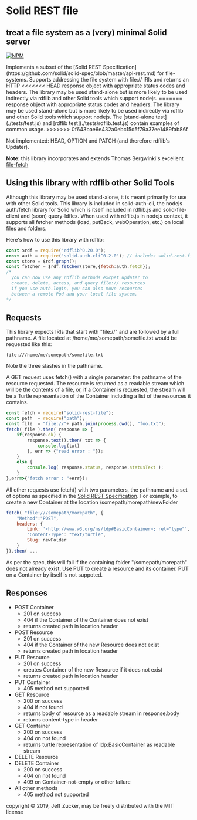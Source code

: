 # Solid REST file

## treat a file system as a (very) minimal Solid server

[![NPM](https://nodei.co/npm/solid-rest-file.png)](https://nodei.co/npm/solid-rest-file/)

<p>
Implements a subset of the [Solid REST Specification](https://github.com/solid/solid-spec/blob/master/api-rest.md) for file-systems.  Supports
addressing the file system with file:// IRIs and returns an HTTP
<<<<<<< HEAD
response object with appropriate status codes and headers.  The library may be used stand-alone but is more likely to be used indirectly via rdflib and other Solid tools which support nodejs.  
=======
response object with appropriate status codes and headers.  The library may be used stand-alone but is more likely to be used indirectly via rdflib and other Solid tools which support nodejs.  The [stand-alone test](./tests/test.js) and [rdflib test](./tests/rdflib.test.js) contain examples of common usage.
>>>>>>> 0f643bae6e432a0ebc15d5f79a37ee1489fab86f
</p>
Not implemented: HEAD, OPTION and PATCH (and therefore rdflib's Updater).

**Note**: this library incorporates and extends Thomas Bergwinki's excellent [file-fetch](https://github.com/bergos/file-fetch)

## Using this library with rdflib other Solid Tools

Although this library may be used stand-alone, it is meant primarily for use with other Solid tools. This library is included in solid-auth-cli, the nodejs auth/fetch library for Solid which is itself included in rdflib.js and solid-file-client and (soon) query-ldflex. When used with rdflib.js in nodejs context, it supports all fetcher methods (load, putBack, webOperation, etc.) on local files and folders.

Here's how to use this library with  rdflib:

  ```javascript
  const $rdf = require('rdflib^0.20.0');
  const auth = require('solid-auth-cli^0.2.0'); // includes solid-rest-file
  const store = $rdf.graph();
  const fetcher = $rdf.fetcher(store,{fetch:auth.fetch});
  /*
    you can now use any rdflib methods excpet updater to 
    create, delete, access, and query file:// resources
    if you use auth.login, you can also move resources 
    between a remote Pod and your local file system.
  */
  ```

## Requests

This library expects IRIs that start with "file://" and are followed by
a full pathname. A file located at /home/me/somepath/somefile.txt
would be requested like this:

   ```
  file:///home/me/somepath/somefile.txt
   ```

Note the three slashes in the pathname.

A GET request uses fetch() with a single parameter: the pathname of the resource requested.  The resource is returned as a readable stream which will be the contents of a file, or, if a Container is requested, the stream will be a Turtle representation of the Container including a list of the resources it contains.

  ```javascript
  const fetch = require("solid-rest-file");
  const path  = require("path");
  const file  = "file://"+ path.join(process.cwd(), "foo.txt");
  fetch( file ).then( response => {
      if(response.ok) {
          response.text().then( txt => {
              console.log(txt)
          }, err => {"read error : "});
      }
      else {
          console.log( response.status, response.statusText );
      }
  },err=>{"fetch error : "+err});
  ```

All other requests use fetch() with two parameters, the pathname and a set of options as specified in the [Solid REST Specification](https://github.com/solid/solid-spec/blob/master/api-rest.md).  For example, to create a new Container at the location /somepath/morepath/newFolder

  ```javascript
  fetch( "file:///somepath/morepath", {
      "Method":"POST",
      headers: { 
          Link: '<http://www.w3.org/ns/ldp#BasicContainer>; rel="type"',
          "Content-Type": "text/turtle",
          Slug: newFolder
      }
  }).then( ...

  ```
As per the spec, this will fail if the containing folder "/somepath/morepath" does not already exist.  Use PUT to create a resource and its container. PUT on a Container by itself is not suppoted.

## Responses

* POST Container
   * 201 on success
   * 404 if the Container of the Container does not exist
   * returns created path in location header
* POST Resource
   * 201 on success
   * 404 if the Container of the new Resource does not exist
   * returns created path in location header
* PUT Resource
   * 201 on success
   * creates Container of the new Resource if it does not exist
   * returns created path in location header
* PUT Container
   * 405 method not supported
* GET Resource
   * 200 on success
   * 404 if not found
   * returns body of resource as a readable stream in response.body
   * returns content-type in header
* GET Container
   * 200 on success
   * 404 on not found
   * returns turtle representation of ldp:BasicContainer as readable stream
* DELETE Resource
* DELETE Container
   * 200 on success
   * 404 on not found
   * 409 on Container-not-empty or other failure
* All other methods
   * 405 method not supported

copyright &copy; 2019, Jeff Zucker, may be freely distributed with the MIT license
